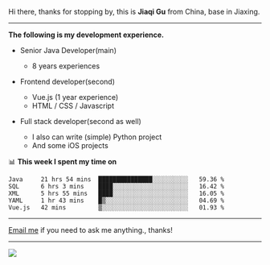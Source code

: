 Hi there, thanks for stopping by, this is **Jiaqi Gu** from China, base in Jiaxing.

---

**The following is my development experience.**

- Senior Java Developer(main)
  - 8 years experiences

- Frontend developer(second)
  - Vue.js (1 year experience)
  - HTML / CSS / Javascript
  
- Full stack developer(second as well)
  - I also can write (simple) Python project
  - And some iOS projects

📊 **This week I spent my time on**
<!--START_SECTION:waka-->
```text
Java     21 hrs 54 mins  ███████████████░░░░░░░░░░   59.36 % 
SQL      6 hrs 3 mins    ████░░░░░░░░░░░░░░░░░░░░░   16.42 % 
XML      5 hrs 55 mins   ████░░░░░░░░░░░░░░░░░░░░░   16.05 % 
YAML     1 hr 43 mins    █▒░░░░░░░░░░░░░░░░░░░░░░░   04.69 % 
Vue.js   42 mins         ▒░░░░░░░░░░░░░░░░░░░░░░░░   01.93 % 
```
<!--END_SECTION:waka-->

---

[Email me](mailto:droidqw@gmail.com?subject=Hiring_from_GitHub) if you need to ask me anything., thanks!

---

![]( https://visitor-badge.glitch.me/badge?page_id=githubgujiaqi)
